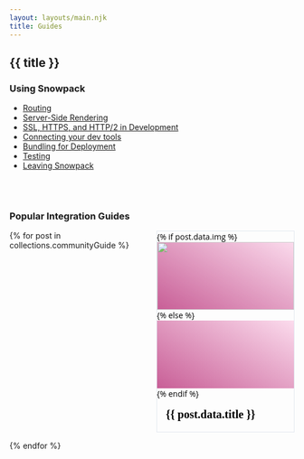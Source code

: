 ```yaml
---
layout: layouts/main.njk
title: Guides
---
```


<style>
  .news-items {
    display: grid;
    grid-column-gap: 15px;
    grid-row-gap: 15px;
    grid-template-columns: repeat(auto-fit, minmax(200px, 1fr));
  grid-auto-flow: dense;
  }
  .discord-banner {
    grid-column: 1 / -1;
    border: 1px solid #2e2077;
    background-color: #545eec;
    display: flex;
    align-items: center;
    font-size: 20px;
    color: white;
    font-weight: 500;
    padding: 1.25rem;
  margin: 1.5rem 0 1rem;
background: #545eec;
box-shadow:  10px 10px 30px #4750c966,
             -10px -10px 30px #616cff66;
  }
  .discord-banner > * {
    display: block;
  }

  @media (max-width: 700px) {
    .discord-banner {
      flex-direction: column;
      }
    .discord-banner > div {
      margin-top: 1rem;
    }
  }

  .news-item {
    display: flex;
    grid-column: span 1;
    overflow: hidden;
    font-family: Open Sans,system-ui,-apple-system,BlinkMacSystemFont,Segoe UI,Roboto,sans-serif;
    color: #1a202c;
    -webkit-font-smoothing: antialiased;
    box-sizing: border-box;
    border: 1px solid #e2e8f0;
  }
  .news-item:hover {
      border-color: #2a85ca;
    box-shadow: 0 2px 2px 0 rgba(46,94,130,0.4);
}
.news-item:hover .news-item-image {
  opacity: 0.9;
}

.news-item-image {
  width: 100%;
  flex-grow: 1;
  height: 120px;
  object-fit: cover;
  opacity: 0.8;
}
.news-item-text {
  padding: 1rem;
}
.news-item-title {
      margin: 0 0 0.25rem 0;
      font-weight: 600;
      font-size: 20px;
      font-family: "Overpass";
      line-height: 1.1;
}

.news-item:nth-child(5n+0) .news-item-image {
  background: #f2709c;
    background: linear-gradient(30deg, #ff9472, #f2709c);
}
.news-item:nth-child(5n+1) .news-item-image {
  background: #FBD3E9;
  background: linear-gradient(30deg, #BB377D, #FBD3E9);
}
.news-item:nth-child(5n+2) .news-item-image {
  background: #B993D6;
  background: linear-gradient(30deg, #8CA6DB, #B993D6);
}
.news-item:nth-child(5n+3) .news-item-image {
background: #6190E8;
background: linear-gradient(30deg, #A7BFE8, #6190E8);
}
.news-item:nth-child(5n+4) .news-item-image {
    background: #43C6AC;
    background: linear-gradient(30deg, #F8FFAE, #43C6AC);
}


</style>

<h2 class="content-title">
  {{ title }}
</h2>

<h3 class="content-title">
  Using Snowpack
</h3>

<div class="content">

- [Routing](/guides/routing)
- [Server-Side Rendering](/guides/server-side-render)
- [SSL, HTTPS, and HTTP/2 in Development](/guides/https-ssl-certificates)
- [Connecting your dev tools](/guides/connecting-tools)
- [Bundling for Deployment](/guides/bundling)
- [Testing](/guides/testing)
- [Leaving Snowpack](/guides/leaving-snowpack)
</div>

<br/>
<br/>

<h3 class="content-title">
  Popular Integration Guides
</h3>

<div class="news-items">
{% for post in collections.communityGuide %}

<article class="news-item">
  <a href="{{ post.url }}" style="text-decoration: none; color: initial; flex-grow: 1;">
{% if post.data.img %}<img class="news-item-image" src="{{ post.data.img }}" alt="" />
{% else %}<div class="news-item-image"></div>
{% endif %}
  <div class="news-item-text">
    <h3 class="news-item-title">{{ post.data.title }}</h3>
  </div>
  </a>
</article>
{% endfor %}
</div>
